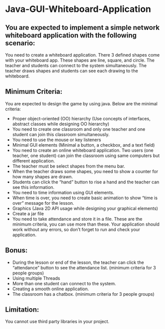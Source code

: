 # Java-GUI-Whiteboard-Application
## You are expected to implement a simple network whiteboard application with the following scenario:

  You need to create a whiteboard application. There 3 defined shapes come with your whiteboard app. These shapes are line, square, and circle. The teacher and students can connect to the system simultaneously. The teacher draws shapes and students can see each drawing to the whiteboard.

## Minimum Criteria:
  You are expected to design the game by using java. Below are the minimal criteria:
  
  - Proper object-oriented (OO) hierarchy (Use concepts of interfaces, abstract classes while designing OO hierarchy)
  - You need to create one classroom and only one teacher and one student can join this classroom simultaneously.
  - You need to use the mouse or key listeners
  - Minimal GUI elements (Minimal a button, a checkbox, and a text field)
  - You need to create an online whiteboard application. Two users (one teacher, one student) can join the classroom using same computers but different application.
  - The teacher must be select shapes from the menu bar.
  - When the teacher draws some shapes, you need to show a counter for how many shapes are drawn.
  - Students can click the “hand” button to rise a hand and the teacher can see this information.
  - You need to time information using GUI elements.
  - When time is over, you need to create basic animation to show “time is over” message for the lesson.
  - Graphics (Java 2D API usage while designing your graphical elements)
  - Create a jar file
  - You need to take attendance and store it in a file.
  These are the minimum criteria, you can use more than these. Your application should work without any errors, so don’t forget to run and check your application.
  
## Bonus:
  - During the lesson or end of the lesson, the teacher can click the “attendance” button to see the attendance list. (minimum criteria for 3 people groups)
  - Using multiple Threads
  - More than one student can connect to the system.
  - Creating a smooth online application.
  - The classroom has a chatbox. (minimum criteria for 3 people groups)

## Limitation:
  You cannot use third party libraries in your project.
